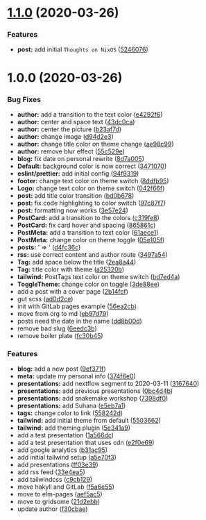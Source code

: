 # [1.1.0](https://github.com/Emiller88/edmundmiller.dev/compare/v1.0.0...v1.1.0) (2020-03-26)


### Features

* **post:** add initial `Thoughts on NixOS` ([5246076](https://github.com/Emiller88/edmundmiller.dev/commit/52460762ad3c877c2fc2ad55d92979f9e69547f0))

# 1.0.0 (2020-03-26)


### Bug Fixes

* **author:** add a transition to the text color ([e4292f6](https://github.com/Emiller88/edmundmiller.dev/commit/e4292f611c1a007c7d7a32518b81c5eb2cd573da))
* **author:** center and space text ([43dc0ca](https://github.com/Emiller88/edmundmiller.dev/commit/43dc0ca3cf9adeeed0b2902193bf607224b8e13a))
* **author:** center the picture ([b23af7d](https://github.com/Emiller88/edmundmiller.dev/commit/b23af7daea2d622fdc10ee04e186e933fea74e0d))
* **author:** change image ([d94d2e3](https://github.com/Emiller88/edmundmiller.dev/commit/d94d2e33ad64379c4aa91bd773e3de0e4b308a84))
* **author:** change title color on theme change ([ae98c99](https://github.com/Emiller88/edmundmiller.dev/commit/ae98c99b76888a1cdcedbea113547424b17e0021))
* **author:** remove blur effect ([55c529e](https://github.com/Emiller88/edmundmiller.dev/commit/55c529e5c2a3002831cd82e28044cf4eaef9380f))
* **blog:** fix date on personal rewrite ([8d7a005](https://github.com/Emiller88/edmundmiller.dev/commit/8d7a005d8ff681e5c988695eedad9fb5c8b1da8f))
* **Default:** background color is now correct ([3471070](https://github.com/Emiller88/edmundmiller.dev/commit/34710703d86d3a8f0565513707dc093e53bc5af8))
* **eslint/prettier:** add initial config ([94f9319](https://github.com/Emiller88/edmundmiller.dev/commit/94f93193cfc50d106259307885884a3d11da87a9))
* **footer:** change text color on theme switch ([8ddfb95](https://github.com/Emiller88/edmundmiller.dev/commit/8ddfb953ac7231632816056ef5d0f7fb83662f37))
* **Logo:** change text color on theme switch ([042f66f](https://github.com/Emiller88/edmundmiller.dev/commit/042f66f05e86afe0a833bbe6656b6ba6e8762469))
* **post:** add title color transition ([bd0b678](https://github.com/Emiller88/edmundmiller.dev/commit/bd0b678ec29accdf37c714c1beb1f71c9f69ba11))
* **post:** fix code highlighting to color switch ([97c87f7](https://github.com/Emiller88/edmundmiller.dev/commit/97c87f77c468a36d866f9040258f69e96a634d92))
* **post:** formatting now works ([3e57e24](https://github.com/Emiller88/edmundmiller.dev/commit/3e57e2466116fc260c077239d5cfdf4c0063ee40))
* **PostCard:** add a transition to the colors ([c319fe8](https://github.com/Emiller88/edmundmiller.dev/commit/c319fe8101f59516515b1e4b399d256ac6ab96a1))
* **PostCard:** fix card hover and spacing ([865861c](https://github.com/Emiller88/edmundmiller.dev/commit/865861c1a8f11d521f420cd96e79d6b1d2de43e0))
* **PostMeta:** add a transition to text color ([61aece1](https://github.com/Emiller88/edmundmiller.dev/commit/61aece1ed4471107992f7324514b7a5b477952ee))
* **PostMeta:** change color on theme toggle ([05e105f](https://github.com/Emiller88/edmundmiller.dev/commit/05e105f4f75ee9ad903c8972e66fb619b552ebbf))
* **posts:** &rsquo; => ' ([d4fc36c](https://github.com/Emiller88/edmundmiller.dev/commit/d4fc36cd0e18b7b86753594712ad6be128c7f658))
* **rss:** use correct content and author route ([3497a54](https://github.com/Emiller88/edmundmiller.dev/commit/3497a545106b6ee69c81f2b89d84ccf14d33dc8e))
* **Tag:** add space below the title ([2ea8a44](https://github.com/Emiller88/edmundmiller.dev/commit/2ea8a4489d457f84e1323e454208533c0507f578))
* **Tag:** title color with theme ([a25320b](https://github.com/Emiller88/edmundmiller.dev/commit/a25320b9487ffb6b9224cd09a741d6f7e3db509f))
* **tailwind:** PostTags text color on theme switch ([bd7ed4a](https://github.com/Emiller88/edmundmiller.dev/commit/bd7ed4a7fd31e5ed40d5b4c51c39fd03d3717732))
* **ToggleTheme:** change color on toggle ([3de88ee](https://github.com/Emiller88/edmundmiller.dev/commit/3de88ee853e7fe468e25b22bea16215de9b61b7f))
* add a post with a cover page ([2b14fcf](https://github.com/Emiller88/edmundmiller.dev/commit/2b14fcfd3e5972938fe6def5382a305238f03a46))
* gut scss ([ad0d2ce](https://github.com/Emiller88/edmundmiller.dev/commit/ad0d2ce657c07844d16e0e4c3238559b557f2a39))
* init with GitLab pages example ([56ea2cb](https://github.com/Emiller88/edmundmiller.dev/commit/56ea2cb12236a8c289235e0408958e59b68f225f))
* move from org to md ([eb97d79](https://github.com/Emiller88/edmundmiller.dev/commit/eb97d79f01f164a586b60cafed935d98ba277e1a))
* posts need the date in the name ([dd8b00d](https://github.com/Emiller88/edmundmiller.dev/commit/dd8b00deb0f5d58af7fe4d06a863f1f3b29872cc))
* remove bad slug ([6eedc3b](https://github.com/Emiller88/edmundmiller.dev/commit/6eedc3b96b524829661dd56b8fb2fc12c6794791))
* remove boiler plate ([fc30b45](https://github.com/Emiller88/edmundmiller.dev/commit/fc30b453beb38d1c1c522544c5ac706a9729b438))


### Features

* **blog:** add a new post ([9ef371f](https://github.com/Emiller88/edmundmiller.dev/commit/9ef371f25dff4f86e581c0cccba48b5f06ddc06a))
* **meta:** update my personal info ([374f6e0](https://github.com/Emiller88/edmundmiller.dev/commit/374f6e0a6a832388fdd4881653dd7c7ef87b878b))
* **presentations:** add nextflow segment to 2020-03-11 ([3167640](https://github.com/Emiller88/edmundmiller.dev/commit/31676401b9b8e0383082657a2b17f41b64766712))
* **presentations:** add previous presentations ([0bc4d4b](https://github.com/Emiller88/edmundmiller.dev/commit/0bc4d4beac75cc244a35d6d5c30808f3d8f77127))
* **presentations:** add snakemake workshop ([7398df0](https://github.com/Emiller88/edmundmiller.dev/commit/7398df0301c006e30ae539d256fbe94bad319e3a))
* **presentations:** add Suhana ([e5eb7a1](https://github.com/Emiller88/edmundmiller.dev/commit/e5eb7a15d9b7675210adb17f44efdbd6dd956e75))
* **tags:** change color to link ([558242d](https://github.com/Emiller88/edmundmiller.dev/commit/558242d3b5757eaa0773c4c258bb3a2fcd4f374b))
* **tailwind:** add initial theme from default ([5503662](https://github.com/Emiller88/edmundmiller.dev/commit/5503662e20dba89ea2ca1e7f5499c70f1e5341d1))
* **tailwind:** add theming plugin ([5e341a9](https://github.com/Emiller88/edmundmiller.dev/commit/5e341a97407ddaf744399fde0d1ae5623c611013))
* add a test presentation ([1a566dc](https://github.com/Emiller88/edmundmiller.dev/commit/1a566dc93218cf55c20134b92aa509ce3d016494))
* add a test presentation that uses cdn ([e2f0e69](https://github.com/Emiller88/edmundmiller.dev/commit/e2f0e69ddd48fa1ab59ab68acefe259700a4c42f))
* add google analytics ([b31ac95](https://github.com/Emiller88/edmundmiller.dev/commit/b31ac956a8d14428cc465a673876843b54148339))
* add initial tailwind setup ([a5e70f3](https://github.com/Emiller88/edmundmiller.dev/commit/a5e70f314b65ab1bb1a55136390481ef6280affc))
* add presentations ([ff03e39](https://github.com/Emiller88/edmundmiller.dev/commit/ff03e399bba393474b8ad96c47634ae8e6af17b8))
* add rss feed ([33e4ea5](https://github.com/Emiller88/edmundmiller.dev/commit/33e4ea54545d0441a213508f80995d6f849fbb32))
* add tailwindcss ([c9cb129](https://github.com/Emiller88/edmundmiller.dev/commit/c9cb1293e78c5375fd1ae938147ea8281bd8eb17))
* move hakyll and GitLab ([f5a6e55](https://github.com/Emiller88/edmundmiller.dev/commit/f5a6e556b9f4ec361fd03d9858df80bfbe8bea5b))
* move to elm-pages ([aef5ac5](https://github.com/Emiller88/edmundmiller.dev/commit/aef5ac55467936cc14e0da50dcca362972886c81))
* move to gridsome ([21d2ebb](https://github.com/Emiller88/edmundmiller.dev/commit/21d2ebb0355f1b207e360756003ed5c381f5f3b8))
* update author ([f30cbae](https://github.com/Emiller88/edmundmiller.dev/commit/f30cbae8c2de5bafcbd4b4d826686d55db7c0d5d))
